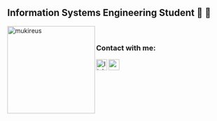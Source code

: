 ## Information Systems Engineering Student 🚀 🤖

  <img height="200em" align="left" src="https://github-readme-stats.vercel.app/api/top-langs?username=semanurbilada&show_icons=true&locale=en&layout=compact&langs_count=8&theme=radical" alt="mukireus"/>
</a>
<br/>

### Contact with me:
[<img align="left" height="25" width="25" target="_blank" alt="linkedin | LinkedIn" src="https://raw.githubusercontent.com/peterthehan/peterthehan/master/assets/linkedin.svg"/>][linkedin]
[<img align="left" height="25" width="25" src="https://cdn.jsdelivr.net/npm/simple-icons@v4/icons/gmail.svg" />][gmail]

<br/>
<br/>

[linkedin]: https://www.linkedin.com/in/semanur-bilada/
[gmail]: mailto:semanurbilada@gmail.com
[vsCode]: https://code.visualstudio.com/
[git]: https://git-scm.com/
[github]: https://github.com/semanurbilada
[javascript]: https://www.javascript.com
[python]: https://www.python.org/
